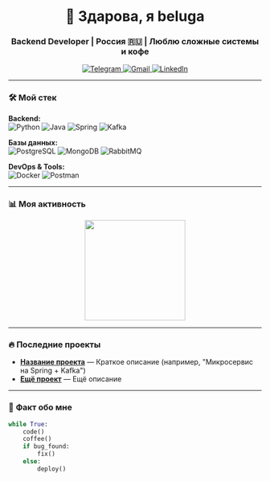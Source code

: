<h1 align="center">👋 Здарова, я beluga</h1>
<h3 align="center">Backend Developer | Россия 🇷🇺 | Люблю сложные системы и кофе</h3>

<p align="center">
  <a href="https://t.me/твой_ник" target="_blank">
    <img src="https://img.shields.io/badge/Telegram-26A5E4?style=for-the-badge&logo=telegram&logoColor=white" alt="Telegram">
  </a>
  <a href="mailto:твой@email.com">
    <img src="https://img.shields.io/badge/Gmail-D14836?style=for-the-badge&logo=gmail&logoColor=white" alt="Gmail">
  </a>
  <a href="https://linkedin.com/in/твой_профиль">
    <img src="https://img.shields.io/badge/LinkedIn-0A66C2?style=for-the-badge&logo=linkedin&logoColor=white" alt="LinkedIn">
  </a>
</p>

---

### 🛠 **Мой стек**  
**Backend:**  
![Python](https://img.shields.io/badge/-Python-3776AB?logo=python&logoColor=white)
![Java](https://img.shields.io/badge/-Java-007396?logo=java&logoColor=white)
![Spring](https://img.shields.io/badge/-Spring-6DB33F?logo=spring&logoColor=white)
![Kafka](https://img.shields.io/badge/-Kafka-231F20?logo=apachekafka)

**Базы данных:**  
![PostgreSQL](https://img.shields.io/badge/-PostgreSQL-4169E1?logo=postgresql&logoColor=white)
![MongoDB](https://img.shields.io/badge/-MongoDB-47A248?logo=mongodb&logoColor=white)
![RabbitMQ](https://img.shields.io/badge/-RabbitMQ-FF6600?logo=rabbitmq)

**DevOps & Tools:**  
![Docker](https://img.shields.io/badge/-Docker-2496ED?logo=docker&logoColor=white)
![Postman](https://img.shields.io/badge/-Postman-FF6C37?logo=postman)

---

### 📊 **Моя активность**  
<!-- GitHub Stats -->
<div align="center">
  <img src="[https://media.giphy.com/media/v1.Y2lkPTc5MGI3NjExcW5tYzV0dW1rbmV5Y2JjZ3BqY2R5eGx6b2RmdmJlcW4xZ2VtY3F6biZlcD12MV9pbnRlcm5hbF9naWZfYnlfaWQmY3Q9Zw/3o7aTskHEUdgCQAXde/giphy.gif](https://i.pinimg.com/originals/fc/6e/26/fc6e26fa3c34bcd73d480f03656d21af.gif)" width="200">
</div>
<!-- WakaTime (если используешь) -->
<!-- [![Wakatime](https://wakatime.com/badge/user/твой_id.svg)](https://wakatime.com/@твой_id) -->

---

### 🔥 **Последние проекты**  
- **[Название проекта](ссылка)** — Краткое описание (например, "Микросервис на Spring + Kafka")  
- **[Ещё проект](ссылка)** — Ещё описание  

---

### 💬 **Факт обо мне**  
```python
while True:
    code()
    coffee()
    if bug_found:
        fix()
    else:
        deploy()

